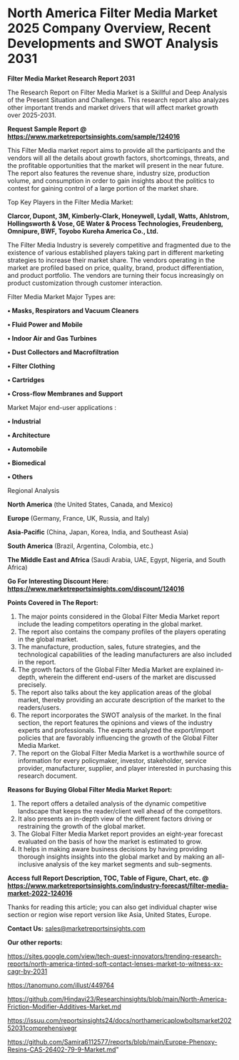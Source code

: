 # North America Filter Media Market 2025 Company Overview, Recent Developments and SWOT Analysis 2031

<strong>Filter Media Market Research Report 2031</strong>

The Research Report on Filter Media Market is a Skillful and Deep Analysis of the Present Situation and Challenges. This research report also analyzes other important trends and market drivers that will affect market growth over 2025-2031.

<strong>Request Sample Report @ <a href=https://www.marketreportsinsights.com/sample/124016>https://www.marketreportsinsights.com/sample/124016</a></strong>

This Filter Media market report aims to provide all the participants and the vendors will all the details about growth factors, shortcomings, threats, and the profitable opportunities that the market will present in the near future. The report also features the revenue share, industry size, production volume, and consumption in order to gain insights about the politics to contest for gaining control of a large portion of the market share.

Top Key Players in the Filter Media Market:

<strong>Clarcor, Dupont, 3M, Kimberly-Clark, Honeywell, Lydall, Watts, Ahlstrom, Hollingsworth & Vose, GE Water & Process Technologies, Freudenberg, Omnipure, BWF, Toyobo Kureha America Co., Ltd.</strong>

The Filter Media Industry is severely competitive and fragmented due to the existence of various established players taking part in different marketing strategies to increase their market share. The vendors operating in the market are profiled based on price, quality, brand, product differentiation, and product portfolio. The vendors are turning their focus increasingly on product customization through customer interaction.

Filter Media Market Major Types are:

<strong>• Masks, Respirators and Vacuum Cleaners

• Fluid Power and Mobile

• Indoor Air and Gas Turbines

• Dust Collectors and Macrofiltration

• Filter Clothing

• Cartridges

• Cross-flow Membranes and Support</strong>

Market Major end-user applications :

<strong>• Industrial

• Architecture

• Automobile

• Biomedical

• Others</strong>

Regional Analysis

</u><strong><b>North America</b></strong> (the United States, Canada, and Mexico)

<strong><b>Europe </b></strong>(Germany, France, UK, Russia, and Italy)

<strong><b>Asia-Pacific</b></strong> (China, Japan, Korea, India, and Southeast Asia)

<strong><b>South America</b></strong> (Brazil, Argentina, Colombia, etc.)

<strong><b>The Middle East and Africa</b></strong> (Saudi Arabia, UAE, Egypt, Nigeria, and South Africa)

<strong>Go For Interesting Discount Here: <a href=https://www.marketreportsinsights.com/discount/124016>https://www.marketreportsinsights.com/discount/124016</a></strong>

<strong>Points Covered in The Report:</strong>
<ol>
  <li>The major points considered in the Global Filter Media Market report include the leading competitors operating in the global market.</li>
  <li>The report also contains the company profiles of the players operating in the global market.</li>
  <li>The manufacture, production, sales, future strategies, and the technological capabilities of the leading manufacturers are also included in the report.</li>
  <li>The growth factors of the Global Filter Media Market are explained in-depth, wherein the different end-users of the market are discussed precisely.</li>
  <li>The report also talks about the key application areas of the global market, thereby providing an accurate description of the market to the readers/users.</li>
  <li>The report incorporates the SWOT analysis of the market. In the final section, the report features the opinions and views of the industry experts and professionals. The experts analyzed the export/import policies that are favorably influencing the growth of the Global Filter Media Market.</li>
  <li>The report on the Global Filter Media Market is a worthwhile source of information for every policymaker, investor, stakeholder, service provider, manufacturer, supplier, and player interested in purchasing this research document.</li>
</ol>
<strong>Reasons for Buying Global Filter Media Market Report:</strong>

<ol>
  <li>The report offers a detailed analysis of the dynamic competitive landscape that keeps the reader/client well ahead of the competitors.</li>
  <li>It also presents an in-depth view of the different factors driving or restraining the growth of the global market.</li>
  <li>The Global Filter Media Market report provides an eight-year forecast evaluated on the basis of how the market is estimated to grow.</li>
  <li>It helps in making aware business decisions by having providing thorough insights insights into the global market and by making an all-inclusive analysis of the key market segments and sub-segments.</li>
</ol>
<strong>Access full Report Description, TOC, Table of Figure, Chart, etc. @ <a href=https://www.marketreportsinsights.com/industry-forecast/filter-media-market-2022-124016>https://www.marketreportsinsights.com/industry-forecast/filter-media-market-2022-124016</a></strong>


Thanks for reading this article; you can also get individual chapter wise section or region wise report version like Asia, United States, Europe.

<strong>Contact Us:</strong>
sales@marketreportsinsights.com

<strong>Our other reports:</strong>

<a href=https://sites.google.com/view/tech-quest-innovators/trending-research-reports/north-america-tinted-soft-contact-lenses-market-to-witness-xx-cagr-by-2031>https://sites.google.com/view/tech-quest-innovators/trending-research-reports/north-america-tinted-soft-contact-lenses-market-to-witness-xx-cagr-by-2031</a>

<a href=https://tanomuno.com/illust/449764>https://tanomuno.com/illust/449764</a>

<a href=https://github.com/Hindavi23/Researchinsights/blob/main/North-America-Friction-Modifier-Additives-Market.md>https://github.com/Hindavi23/Researchinsights/blob/main/North-America-Friction-Modifier-Additives-Market.md</a>

<a href=https://issuu.com/reportsinsights24/docs/northamericaplowboltsmarket20252031comprehensivegr>https://issuu.com/reportsinsights24/docs/northamericaplowboltsmarket20252031comprehensivegr</a>

<a href=https://github.com/Samira6112577/reports/blob/main/Europe-Phenoxy-Resins-CAS-26402-79-9-Market.md>https://github.com/Samira6112577/reports/blob/main/Europe-Phenoxy-Resins-CAS-26402-79-9-Market.md</a>"
